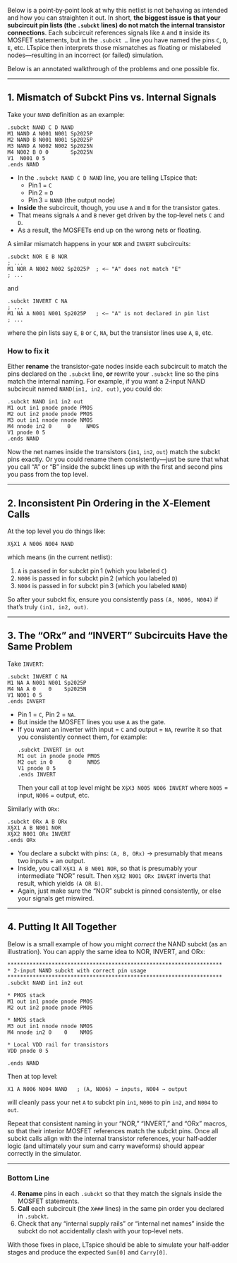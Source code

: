 Below is a point‐by‐point look at why this netlist is not behaving as intended and how you can straighten it out.  In short, **the biggest issue is that your subcircuit pin lists (the `.subckt` lines) do not match the internal transistor connections**.  Each subcircuit references signals like `A` and `B` inside its MOSFET statements, but in the `.subckt …` line you have named the pins `C`, `D`, `E`, etc.  LTspice then interprets those mismatches as floating or mislabeled nodes—resulting in an incorrect (or failed) simulation.

Below is an annotated walkthrough of the problems and one possible fix.

---

## 1. Mismatch of Subckt Pins vs. Internal Signals

Take your `NAND` definition as an example:

```plaintext
.subckt NAND C D NAND
M1 NAND A N001 N001 Sp2025P
M2 NAND B N001 N001 Sp2025P
M3 NAND A N002 N002 Sp2025N
M4 N002 B 0 0       Sp2025N
V1  N001 0 5
.ends NAND
```

- In the `.subckt NAND C D NAND` line, you are telling LTspice that:
  - Pin 1 = `C`
  - Pin 2 = `D`
  - Pin 3 = `NAND`  (the output node)
- **Inside** the subcircuit, though, you use `A` and `B` for the transistor gates.  
- That means signals `A` and `B` never get driven by the top‐level nets `C` and `D`.  
- As a result, the MOSFETs end up on the wrong nets or floating.

A similar mismatch happens in your `NOR` and `INVERT` subcircuits:  
```plaintext
.subckt NOR E B NOR
; ...
M1 NOR A N002 N002 Sp2025P  ; <— "A" does not match "E" 
; ...
```
and
```plaintext
.subckt INVERT C NA
; ...
M1 NA A N001 N001 Sp2025P   ; <— "A" is not declared in pin list 
; ...
```
where the pin lists say `E`, `B` or `C`, `NA`, but the transistor lines use `A`, `B`, etc.  

### **How to fix it**  
Either **rename** the transistor‐gate nodes inside each subcircuit to match the pins declared on the `.subckt` line, **or** rewrite your `.subckt` line so the pins match the internal naming.  For example, if you want a 2‐input NAND subcircuit named `NAND(in1, in2, out)`, you could do:

```plaintext
.subckt NAND in1 in2 out
M1 out in1 pnode pnode PMOS
M2 out in2 pnode pnode PMOS
M3 out in1 nnode nnode NMOS
M4 nnode in2 0     0     NMOS
V1 pnode 0 5
.ends NAND
```
Now the net names inside the transistors (`in1`, `in2`, `out`) match the subckt pins exactly.  Or you could rename them consistently—just be sure that what you call “A” or “B” inside the subckt lines up with the first and second pins you pass from the top level.

---

## 2. Inconsistent Pin Ordering in the X‐Element Calls

At the top level you do things like:
```plaintext
X§X1 A N006 N004 NAND
```
which means (in the current netlist):
1. `A` is passed in for subckt pin 1 (which you labeled `C`)
2. `N006` is passed in for subckt pin 2 (which you labeled `D`)
3. `N004` is passed in for subckt pin 3 (which you labeled `NAND`)

So after your subckt fix, ensure you consistently pass `(A, N006, N004)` if that’s truly `(in1, in2, out)`.

---

## 3. The “ORx” and “INVERT” Subcircuits Have the Same Problem

Take `INVERT`:
```plaintext
.subckt INVERT C NA
M1 NA A N001 N001 Sp2025P
M4 NA A 0    0    Sp2025N
V1 N001 0 5
.ends INVERT
```
- Pin 1 = `C`, Pin 2 = `NA`.  
- But inside the MOSFET lines you use `A` as the gate.  
- If you want an inverter with input = `C` and output = `NA`, rewrite it so that you consistently connect them, for example:
  ```plaintext
  .subckt INVERT in out
  M1 out in pnode pnode PMOS
  M2 out in 0     0     NMOS
  V1 pnode 0 5
  .ends INVERT
  ```
  Then your call at top level might be `X§X3 N005 N006 INVERT` where `N005` = input, `N006` = output, etc.

Similarly with `ORx`:
```plaintext
.subckt ORx A B ORx
X§X1 A B N001 NOR
X§X2 N001 ORx INVERT
.ends ORx
```
- You declare a subckt with pins: `(A, B, ORx)` → presumably that means two inputs + an output.  
- Inside, you call `X§X1 A B N001 NOR`, so that is presumably your intermediate “NOR” result.  Then `X§X2 N001 ORx INVERT` inverts that result, which yields `(A OR B)`.  
- Again, just make sure the “NOR” subckt is pinned consistently, or else your signals get miswired.

---

## 4. Putting It All Together

Below is a small example of how you might *correct* the NAND subckt (as an illustration).  You can apply the same idea to NOR, INVERT, and ORx:

```plaintext
********************************************************************
* 2-input NAND subckt with correct pin usage
********************************************************************
.subckt NAND in1 in2 out

* PMOS stack
M1 out in1 pnode pnode PMOS
M2 out in2 pnode pnode PMOS

* NMOS stack
M3 out in1 nnode nnode NMOS
M4 nnode in2 0    0    NMOS

* Local VDD rail for transistors
VDD pnode 0 5

.ends NAND
```

Then at top level:
```plaintext
X1 A N006 N004 NAND   ; (A, N006) → inputs, N004 → output
```
will cleanly pass your net `A` to subckt pin `in1`, `N006` to pin `in2`, and `N004` to `out`.

Repeat that consistent naming in your “NOR,” “INVERT,” and “ORx” macros, so that their interior MOSFET references match the subckt pins.  Once all subckt calls align with the internal transistor references, your half‐adder logic (and ultimately your sum and carry waveforms) should appear correctly in the simulator.

---

### Bottom Line

4. **Rename** pins in each `.subckt` so that they match the signals inside the MOSFET statements.  
5. **Call** each subcircuit (the `X###` lines) in the same pin order you declared in `.subckt`.  
6. Check that any “internal supply rails” or “internal net names” inside the subckt do not accidentally clash with your top‐level nets.

With those fixes in place, LTspice should be able to simulate your half‐adder stages and produce the expected `Sum[0]` and `Carry[0]`.